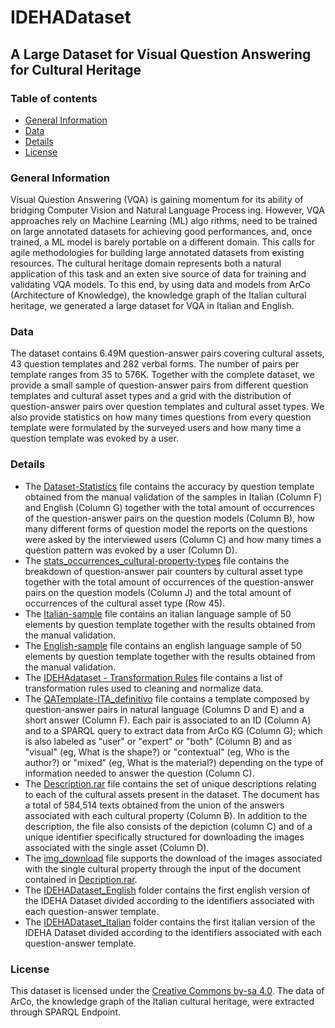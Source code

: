 # IDEHADataset 
## A Large Dataset for Visual Question Answering for Cultural Heritage

### Table of contents
* [General Information](#general-information)
* [Data](#data)
* [Details](#details)
* [License](#license)

### General Information
Visual Question Answering (VQA) is gaining momentum for its ability of bridging Computer Vision and Natural Language Process ing. However, VQA approaches rely on Machine Learning (ML) algo rithms, need to be trained on large annotated datasets for achieving good performances, and, once trained, a ML model is barely portable on a different domain. This calls for agile methodologies for building large annotated datasets from existing resources. The cultural heritage domain represents both a natural application of this task and an exten sive source of data for training and validating VQA models. To this end, by using data and models from ArCo (Architecture of Knowledge), the knowledge graph of the Italian cultural heritage, we generated a large dataset for VQA in Italian and English. 

### Data
The dataset contains 6.49M question-answer pairs covering cultural assets, 43 question templates and 282 verbal forms. The number of pairs per template ranges from 35 to 576K.
Together with the complete dataset, we provide a small sample of question-answer pairs from different question templates and cultural asset types and a grid with the distribution of question-answer pairs over question templates and cultural asset types. 
We also provide statistics on how many times questions from every question template were formulated by the surveyed users and how many time a question template was evoked by a user.

### Details
- The [Dataset-Statistics](https://github.com/misael77/IDEHAdataset/blob/master/Dataset-statistics.xlsx) file contains the accuracy by question template obtained from the manual validation of the samples in Italian (Column F) and English (Column G) together with the total amount of occurrences of the question-answer pairs on the question models (Column B), how many different forms of question model the reports on the questions were asked by the interviewed users (Column C) and how many times a question pattern was evoked by a user (Column D).
- The [stats_occurrences_cultural-property-types](https://github.com/misael77/IDEHAdataset/blob/master/stats_occurrences_cultural-property-types.xlsx) file contains the breakdown of question-answer pair counters by cultural asset type together with the total amount of occurrences of the question-answer pairs on the question models (Column J) and the total amount of occurrences of the cultural asset type (Row 45).
- The [Italian-sample](https://github.com/misael77/IDEHAdataset/blob/master/Italian-sample.xlsx) file contains an italian language sample of 50 elements by question template together with the results obtained from the manual validation.
- The [English-sample](https://github.com/misael77/IDEHAdataset/blob/master/English-sample.xlsx) file contains an english language sample of 50 elements by question template together with the results obtained from the manual validation.
- The [IDEHAdataset - Transformation Rules](https://github.com/misael77/IDEHAdataset/blob/master/IDEHAdataset%20-%20Transformation%20Rules.xlsx) file contains a list of transformation rules used to cleaning and normalize data.
- The [QATemplate-ITA_definitivo](https://github.com/misael77/IDEHAdataset/blob/master/QATemplate-ITA_definitivo%20.xlsx) file contains a template composed by question-answer pairs in natural language (Columns D and E) and a short answer (Column F). Each pair is associated to an ID (Column A) and to a SPARQL query to extract data from ArCo KG (Column G); which is also labeled as "user" or "expert" or "both" (Column B) and as "visual" (eg, What is the shape?) or "contextual" (eg, Who is the author?) or "mixed" (eg, What is the material?) depending on the type of information needed to answer the question (Column C).
- The [Description.rar](https://github.com/misael77/IDEHAdataset/blob/master/Description.rar) file contains the set of unique descriptions relating to each of the cultural assets present in the dataset. The document has a total of 584,514 texts obtained from the union of the answers associated with each cultural property (Column B). In addition to the description, the file also consists of the depiction (column C) and of a unique identifier specifically structured for downloading the images associated with the single asset (Column D).
- The [img_download](https://github.com/misael77/IDEHAdataset/blob/master/img_download.py) file supports the download of the images associated with the single cultural property through the input of the document contained in [Decription.rar](https://github.com/misael77/IDEHAdataset/blob/master/Description.rar).
- The [IDEHADataset_English](https://github.com/misael77/IDEHAdataset/tree/master/IDEHADataset_English) folder contains the first english version of the IDEHA Dataset divided according to the identifiers associated with each question-answer template.
- The [IDEHADataset_Italian](https://github.com/misael77/IDEHAdataset/tree/master/IDEHADataset_Italian) folder contains the first italian version of the IDEHA Dataset divided according to the identifiers associated with each question-answer template.

### License
This dataset is licensed under the [Creative Commons by-sa 4.0](https://creativecommons.org/licenses/by-sa/4.0/). The data of ArCo, the knowledge graph of the Italian cultural heritage, were extracted through SPARQL Endpoint. 

